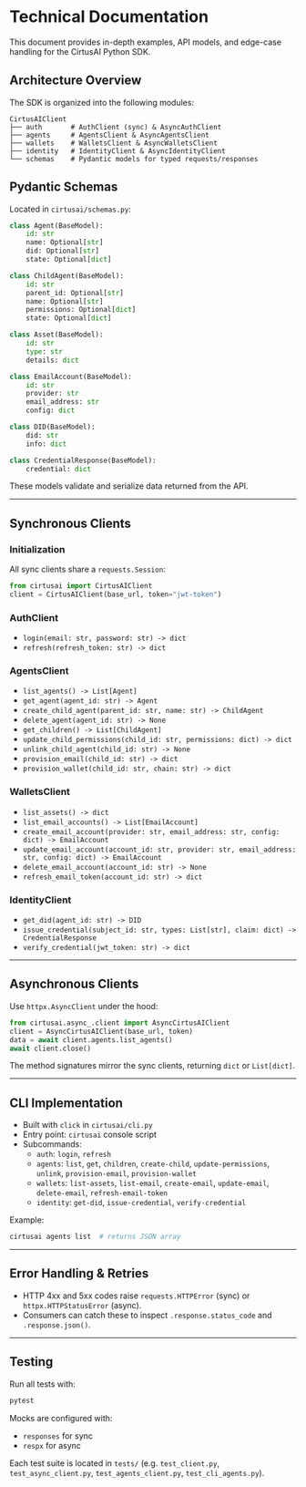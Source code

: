 # Technical Documentation

This document provides in-depth examples, API models, and edge-case handling for the CirtusAI Python SDK.

## Architecture Overview

The SDK is organized into the following modules:

```
CirtusAIClient
├── auth       # AuthClient (sync) & AsyncAuthClient
├── agents     # AgentsClient & AsyncAgentsClient
├── wallets    # WalletsClient & AsyncWalletsClient
├── identity   # IdentityClient & AsyncIdentityClient
└── schemas    # Pydantic models for typed requests/responses
```

## Pydantic Schemas

Located in `cirtusai/schemas.py`:

```python
class Agent(BaseModel):
    id: str
    name: Optional[str]
    did: Optional[str]
    state: Optional[dict]

class ChildAgent(BaseModel):
    id: str
    parent_id: Optional[str]
    name: Optional[str]
    permissions: Optional[dict]
    state: Optional[dict]

class Asset(BaseModel):
    id: str
    type: str
    details: dict

class EmailAccount(BaseModel):
    id: str
    provider: str
    email_address: str
    config: dict

class DID(BaseModel):
    did: str
    info: dict

class CredentialResponse(BaseModel):
    credential: dict
```

These models validate and serialize data returned from the API.

---

## Synchronous Clients

### Initialization

All sync clients share a `requests.Session`:

```python
from cirtusai import CirtusAIClient
client = CirtusAIClient(base_url, token="jwt-token")
```

### AuthClient

- `login(email: str, password: str) -> dict`
- `refresh(refresh_token: str) -> dict`

### AgentsClient

- `list_agents() -> List[Agent]`
- `get_agent(agent_id: str) -> Agent`
- `create_child_agent(parent_id: str, name: str) -> ChildAgent`
- `delete_agent(agent_id: str) -> None`
- `get_children() -> List[ChildAgent]`
- `update_child_permissions(child_id: str, permissions: dict) -> dict`
- `unlink_child_agent(child_id: str) -> None`
- `provision_email(child_id: str) -> dict`
- `provision_wallet(child_id: str, chain: str) -> dict`

### WalletsClient

- `list_assets() -> dict`
- `list_email_accounts() -> List[EmailAccount]`
- `create_email_account(provider: str, email_address: str, config: dict) -> EmailAccount`
- `update_email_account(account_id: str, provider: str, email_address: str, config: dict) -> EmailAccount`
- `delete_email_account(account_id: str) -> None`
- `refresh_email_token(account_id: str) -> dict`

### IdentityClient

- `get_did(agent_id: str) -> DID`
- `issue_credential(subject_id: str, types: List[str], claim: dict) -> CredentialResponse`
- `verify_credential(jwt_token: str) -> dict`

---

## Asynchronous Clients

Use `httpx.AsyncClient` under the hood:

```python
from cirtusai.async_.client import AsyncCirtusAIClient
client = AsyncCirtusAIClient(base_url, token)
data = await client.agents.list_agents()
await client.close()
```

The method signatures mirror the sync clients, returning `dict` or `List[dict]`.

---

## CLI Implementation

- Built with `click` in `cirtusai/cli.py`
- Entry point: `cirtusai` console script
- Subcommands:
  - `auth`: `login`, `refresh`
  - `agents`: `list`, `get`, `children`, `create-child`, `update-permissions`, `unlink`, `provision-email`, `provision-wallet`
  - `wallets`: `list-assets`, `list-email`, `create-email`, `update-email`, `delete-email`, `refresh-email-token`
  - `identity`: `get-did`, `issue-credential`, `verify-credential`

Example:

```bash
cirtusai agents list  # returns JSON array
```

---

## Error Handling & Retries

- HTTP 4xx and 5xx codes raise `requests.HTTPError` (sync) or `httpx.HTTPStatusError` (async).
- Consumers can catch these to inspect `.response.status_code` and `.response.json()`.

---

## Testing

Run all tests with:
```bash
pytest
```

Mocks are configured with:
- `responses` for sync
- `respx` for async

Each test suite is located in `tests/` (e.g. `test_client.py`, `test_async_client.py`, `test_agents_client.py`, `test_cli_agents.py`).
